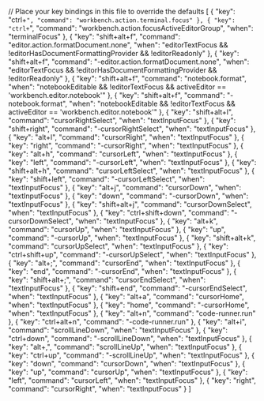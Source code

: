 // Place your key bindings in this file to override the defaults
[
    { "key": "ctrl+`", "command": "workbench.action.terminal.focus" },
    {
        "key": "ctrl+`",
        "command": "workbench.action.focusActiveEditorGroup",
        "when": "terminalFocus"
    },
    {
        "key": "shift+alt+f",
        "command": "editor.action.formatDocument.none",
        "when": "editorTextFocus && !editorHasDocumentFormattingProvider && !editorReadonly"
    },
    {
        "key": "shift+alt+f",
        "command": "-editor.action.formatDocument.none",
        "when": "editorTextFocus && !editorHasDocumentFormattingProvider && !editorReadonly"
    },
    {
        "key": "shift+alt+f",
        "command": "notebook.format",
        "when": "notebookEditable && !editorTextFocus && activeEditor == 'workbench.editor.notebook'"
    },
    {
        "key": "shift+alt+f",
        "command": "-notebook.format",
        "when": "notebookEditable && !editorTextFocus && activeEditor == 'workbench.editor.notebook'"
    },
    {
        "key": "shift+alt+l",
        "command": "cursorRightSelect",
        "when": "textInputFocus"
    },
    {
        "key": "shift+right",
        "command": "-cursorRightSelect",
        "when": "textInputFocus"
    },
    {
        "key": "alt+l",
        "command": "cursorRight",
        "when": "textInputFocus"
    },
    {
        "key": "right",
        "command": "-cursorRight",
        "when": "textInputFocus"
    },
    {
        "key": "alt+h",
        "command": "cursorLeft",
        "when": "textInputFocus"
    },
    {
        "key": "left",
        "command": "-cursorLeft",
        "when": "textInputFocus"
    },
    {
        "key": "shift+alt+h",
        "command": "cursorLeftSelect",
        "when": "textInputFocus"
    },
    {
        "key": "shift+left",
        "command": "-cursorLeftSelect",
        "when": "textInputFocus"
    },
    {
        "key": "alt+j",
        "command": "cursorDown",
        "when": "textInputFocus"
    },
    {
        "key": "down",
        "command": "-cursorDown",
        "when": "textInputFocus"
    },
    {
        "key": "shift+alt+j",
        "command": "cursorDownSelect",
        "when": "textInputFocus"
    },
    {
        "key": "ctrl+shift+down",
        "command": "-cursorDownSelect",
        "when": "textInputFocus"
    },
    {
        "key": "alt+k",
        "command": "cursorUp",
        "when": "textInputFocus"
    },
    {
        "key": "up",
        "command": "-cursorUp",
        "when": "textInputFocus"
    },
    {
        "key": "shift+alt+k",
        "command": "cursorUpSelect",
        "when": "textInputFocus"
    },
    {
        "key": "ctrl+shift+up",
        "command": "-cursorUpSelect",
        "when": "textInputFocus"
    },
    {
        "key": "alt+;",
        "command": "cursorEnd",
        "when": "textInputFocus"
    },
    {
        "key": "end",
        "command": "-cursorEnd",
        "when": "textInputFocus"
    },
    {
        "key": "shift+alt+;",
        "command": "cursorEndSelect",
        "when": "textInputFocus"
    },
    {
        "key": "shift+end",
        "command": "-cursorEndSelect",
        "when": "textInputFocus"
    },
    {
        "key": "alt+a",
        "command": "cursorHome",
        "when": "textInputFocus"
    },
    {
        "key": "home",
        "command": "-cursorHome",
        "when": "textInputFocus"
    },
    {
        "key": "alt+n",
        "command": "code-runner.run"
    },
    {
        "key": "ctrl+alt+n",
        "command": "-code-runner.run"
    },
    {
        "key": "alt+i",
        "command": "scrollLineDown",
        "when": "textInputFocus"
    },
    {
        "key": "ctrl+down",
        "command": "-scrollLineDown",
        "when": "textInputFocus"
    },
    {
        "key": "alt+,",
        "command": "scrollLineUp",
        "when": "textInputFocus"
    },
    {
        "key": "ctrl+up",
        "command": "-scrollLineUp",
        "when": "textInputFocus"
    },
    {
        "key": "down",
        "command": "cursorDown",
        "when": "textInputFocus"
    },
    {
        "key": "up",
        "command": "cursorUp",
        "when": "textInputFocus"
    },
    {
        "key": "left",
        "command": "cursorLeft",
        "when": "textInputFocus"
    },
    {
        "key": "right",
        "command": "cursorRight",
        "when": "textInputFocus"
    }
]
